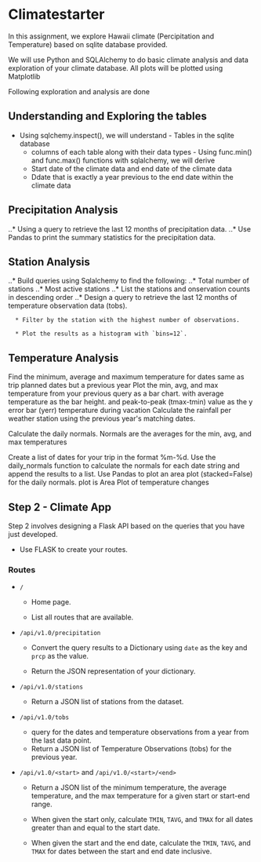 # Climatestarter
In this assignment, we explore Hawaii climate (Percipitation and Temperature) based on sqlite database provided.

We will use Python and SQLAlchemy to do basic climate analysis and data exploration of your climate database. All plots will be plotted using Matplotlib

Following exploration and analysis are done

## Understanding and Exploring  the tables

* Using sqlchemy.inspect(), we will understand
      - Tables in the sqlite database
     - columns of each table along with their data types
      - Using func.min() and func.max() functions with sqlalchemy, we will derive
     - Start date of the climate data and end date of the climate data
    - Ddate that is exactly a year previous to the end date within the climate data

## Precipitation Analysis 
 ..* Using a query to retrieve the last 12 months of precipitation data. 
 ..* Use Pandas to print the summary statistics for the precipitation data.

## Station Analysis

..* Build queries using Sqlalchemy to find the following:
..* Total number of stations
..* Most active stations
..* List the stations and onservation counts in descending order
..* Design a query to retrieve the last 12 months of temperature observation data (tobs).

      * Filter by the station with the highest number of observations.

      * Plot the results as a histogram with `bins=12`.

## Temperature Analysis

Find the minimum, average and maximum temperature for dates same as trip planned dates 
but a previous year
Plot the min, avg, and max temperature from your previous query as a bar chart.
with average temperature as the bar height.
and peak-to-peak (tmax-tmin) value as the y error bar (yerr)
temperature during vacation
Calculate the rainfall per weather station using the previous year's matching dates.

Calculate the daily normals. Normals are the averages for the min, avg, and max temperatures

Create a list of dates for your trip in the format %m-%d. Use the daily_normals function to calculate the normals for each date string and append the results to a list.
Use Pandas to plot an area plot (stacked=False) for the daily normals.
plot is Area Plot of temperature changes

## Step 2 - Climate App

Step 2 involves designing a Flask API based on the queries that you have just developed.

* Use FLASK to create your routes.

### Routes

* `/`

  * Home page.

  * List all routes that are available.

* `/api/v1.0/precipitation`

  * Convert the query results to a Dictionary using `date` as the key and `prcp` as the value.

  * Return the JSON representation of your dictionary.

* `/api/v1.0/stations`

  * Return a JSON list of stations from the dataset.

* `/api/v1.0/tobs`
  * query for the dates and temperature observations from a year from the last data point.
  * Return a JSON list of Temperature Observations (tobs) for the previous year.

* `/api/v1.0/<start>` and `/api/v1.0/<start>/<end>`

  * Return a JSON list of the minimum temperature, the average temperature, and the max temperature 
  for a given start or start-end range.

  * When given the start only, calculate `TMIN`, `TAVG`, and `TMAX` for all dates greater than and 
  equal to the start date.

  * When given the start and the end date, calculate the `TMIN`, `TAVG`, and `TMAX` for dates 
  between the start and end date inclusive.

